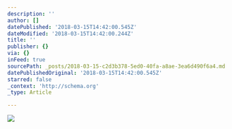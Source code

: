 ```yaml
---
description: ''
author: []
datePublished: '2018-03-15T14:42:00.545Z'
dateModified: '2018-03-15T14:42:00.244Z'
title: ''
publisher: {}
via: {}
inFeed: true
sourcePath: _posts/2018-03-15-c2d3b378-5ed0-40fa-a8ae-3ea6d490f6a4.md
datePublishedOriginal: '2018-03-15T14:42:00.545Z'
starred: false
_context: 'http://schema.org'
_type: Article

---
```

![](https://the-grid-user-content.s3-us-west-2.amazonaws.com/b8124613-ef4f-49d5-836c-990a27e16ba6.jpg)